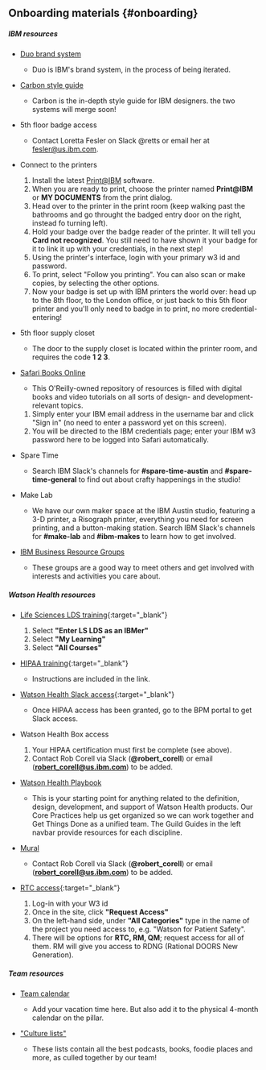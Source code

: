 ## Onboarding materials {#onboarding}

##### IBM resources

- [Duo brand system](https://duo.w3ibm.mybluemix.net/login) 
	- Duo is IBM's brand system, in the process of being iterated. 
	
- [Carbon style guide](http://design-system.stage1.mybluemix.net/)
	- Carbon is the in-depth style guide for IBM designers. the two systems will merge soon!

- 5th floor badge access
	- Contact Loretta Fesler on Slack @retts or email her at fesler@us.ibm.com.
	
- Connect to the printers
	1. Install the latest [Print@IBM](ibm.biz/print-ibm) software.
	2. When you are ready to print, choose the printer named **Print@IBM** or **MY DOCUMENTS** from the print dialog.
	3. Head over to the printer in the print room (keep walking past the bathrooms and go throught the badged entry door on the right, instead fo turning left). 
	4. Hold your badge over the badge reader of the printer. It will tell you **Card not recognized**. You still need to have shown it your badge for it to link it up with your credentials, in the next step!
	5. Using the printer's interface, login with your primary w3 id and password.
	6. To print, select "Follow you printing". You can also scan or make copies, by selecting the other options.
	7. Now your badge is set up with IBM printers the world over: head up to the 8th floor, to the London office, or just back to this 5th floor printer and you'll only need to badge in to print, no more credential-entering!
	
- 5th floor supply closet
	- The door to the supply closet is located within the printer room, and requires the code **1 2 3**.
	
- [Safari Books Online](https://www.safaribooksonline.com/home/)
	- This O'Reilly-owned repository of resources is filled with digital books and video tutorials on all sorts of design- and development-relevant topics.
	1. Simply enter your IBM email address in the username bar and click "Sign in" (no need to enter a password yet on this screen).
	2. You will be directed to the IBM credentials page; enter your IBM w3 password here to be logged into Safari automatically.
	
- Spare Time
	- Search IBM Slack's channels for **#spare-time-austin** and **#spare-time-general** to find out about crafty happenings in the studio!
	
- Make Lab
	- We have our own maker space at the IBM Austin studio, featuring a 3-D printer, a Risograph printer, everything you need for screen printing, and a button-making station. Search IBM Slack's channels for **#make-lab** and **#ibm-makes** to learn how to get involved.
	
- [IBM Business Resource Groups](https://w3-03.ibm.com/ibm/resource/austinsite.html)
	- These groups are a good way to meet others and get involved with interests and activities you care about.
	
##### Watson Health resources

- [Life Sciences LDS training](https://lsgrcoe-csfe-1.ibmcloud.com/){:target="_blank"}
	1. Select **"Enter LS LDS as an IBMer"**
	2. Select **"My Learning"**
	3. Select **"All Courses"**

- [HIPAA training](https://apps.na.collabserv.com/wikis/home?lang=en-us#!/wiki/W6a642739bb36_44d9_90cd_f2ec86efebbe/page/HIPAA%20Training){:target="_blank"}
	- Instructions are included in the link.
	
- [Watson Health Slack access](https://sbybz221073.cloud.dst.ibm.com:9443/ProcessPortal/login.jsp){:target="_blank"}
	- Once HIPAA access has been granted, go to the BPM portal to get Slack access.

- Watson Health Box access
	1. Your HIPAA certification must first be complete (see above).
	2. Contact Rob Corell via Slack (**@robert_corell**) or email (**robert_corell@us.ibm.com**) to be added.
	
- [Watson Health Playbook](https://pages.github.ibm.com/watson-health-playbook/)
	- This is your starting point for anything related to the definition, design, development, and support of Watson Health products. Our Core Practices help us get organized so we can work together and Get Things Done as a unified team. The Guild Guides in the left navbar provide resources for each discipline.

- [Mural](https://app.mural.co/signin)
	- Contact Rob Corell via Slack (**@robert_corell**) or email (**robert_corell@us.ibm.com**) to be added.
	

- [RTC access](https://resisim01.swg.usma.ibm.com/itim/ui/Login.jsp){:target="_blank"}
	1. Log-in with your W3 id
	2. Once in the site, click **"Request Access"**
	3. On the left-hand side, under **"All Categories"** type in the name of the project you need access to, e.g. "Watson for Patient Safety".
	4. There will be options for **RTC, RM, QM**; request access for all of them. <span class="bold">RM</span> will give you access to RDNG (Rational DOORS New Generation).
	
##### Team resources

- [Team calendar](https://ibm.box.com/s/lc921aeb9bs1ou9tnpy7873le74uyjpv)
	- Add your vacation time here. But also add it to the physical 4-month calendar on the pillar.

- ["Culture lists"](https://ibm.box.com/s/c6lwycncmovj9jqwpi4731r9n9jjx0fm)
	- These lists contain all the best podcasts, books, foodie places and more, as culled together by our team!
